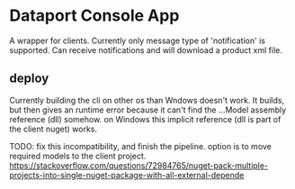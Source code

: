 # Dataport Console App

A wrapper for clients.
Currently only message type of 'notification' is supported.
Can receive notifications and will download a product xml file.

## deploy

Currently building the cli on other os than Wndows doesn't work. It builds, but then gives an runtime error because it can't find the ...Model assembly reference (dll) somehow.
on Windows this implicit reference (dll is part of the client nuget) works.

TODO: fix this incompatibility, and finish the pipeline. option is to move required models to the client project.
https://stackoverflow.com/questions/72984765/nuget-pack-multiple-projects-into-single-nuget-package-with-all-external-depende



